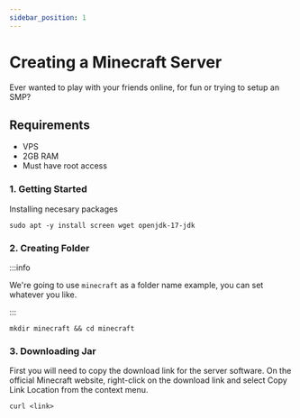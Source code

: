 ```yaml
---
sidebar_position: 1
---
```


# Creating a Minecraft Server
Ever wanted to play with your friends online, for fun or trying to setup an SMP?

## Requirements
- VPS
- 2GB RAM
- Must have root access

### 1. Getting Started
Installing necesary packages

```
sudo apt -y install screen wget openjdk-17-jdk
```



### 2. Creating Folder
:::info

We're going to use `minecraft` as a folder name example, you can set whatever you like.

:::
```
mkdir minecraft && cd minecraft
```

### 3. Downloading Jar
First you will need to copy the download link for the server software. On the official Minecraft website, right-click on the download link and select Copy Link Location from the context menu.
```
curl <link>
```